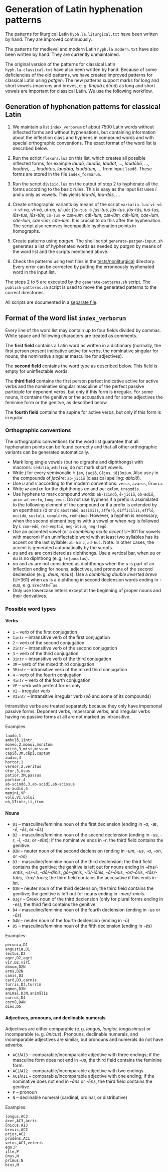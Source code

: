 # Generation of Latin hyphenation patterns

The patterns for liturgical Latin `hyph.la.liturgical.txt` have been written by
hand. They are improved continuously.

The patterns for medieval and modern Latin `hyph.la.modern.txt` have also been
written by hand. They are currently unmaintained.

The original version of the patterns for classical Latin
`hyph.la.classical.txt` have also been written by hand. Because of some
deficiencies of the old patterns, we have created improved patterns for
classical Latin using *patgen*. The new patterns support marks for long and
short vowels (macrons and breves, e. g. *lĭnguă Lătīnă*) as long and short
vowels are important for classical Latin. We use the following workflow.

## Generation of hyphenation patterns for classical Latin

1. We maintain a list `index_verborum` of about 7500 Latin words without
inflected forms and without hyphenations, but containing information about the
inflection class and hyphens in compound words and with special orthographic
conventions. The exact format of the word list is described below.

2. Run the script `flexura.lua` on this list, which creates all possible
inflected forms, for example *laudō, laudās, laudat, …, laudābō, …, laudāvī, …,
laudātus, laudāta, laudātum, …* from input `laudō`. These forms are stored in
the file `index_formarum`.

3. Run the script `divisio.lua` on the output of step 2 to hyphenate all the
forms according to the basic rules. This is easy as the input list uses *i* and
*u* only as vowels. This yields *lau-dō, lau-dās, …*

4. Create orthographic variants by means of the script `variatio.lua`: `vī-vō`
→ *vi-vo, vī-vō, ui-uo, uī-uō*; `jūs-tus` → *jus-tus, jūs-tus, jūs-tŭs,
ius-tus, iūs-tus, iūs-tŭs*; `cæ-lum` → *cæ-lum, cǣ-lum, cæ-lŭm, cǣ-lŭm,
cae-lum, ca͞e-lum, cae-lŭm, ca͞e-lŭm*. It is crucial to do this after the
hyphenation. The script also removes incompatible hyphenation points in
homographs.

5. Create patterns using *patgen*. The shell script `generate-patgen-input.sh`
generates a list of hyphenated words as needed by *patgen* by means of the word
list and the scripts mentioned above.

6. Check the patterns using test files in the
[tests/nonliturgical](../../tests/nonliturgical) directory. Every error can be
corrected by putting the erroneously hyphenated word in the input list.

The steps 2 to 5 are executed by the `generate-patterns.sh` script. The
`publish-patterns.sh` script is used to move the generated patterns to the
correct directories.

All scripts are documented in a [separate file](scripts.md).

## Format of the word list `index_verborum`

Every line of the word list may contain up to four fields divided by commas.
White space and following characters are treated as comments.

The **first field** contains a Latin word as written in a dictionary (normally,
the first person present indicative active for verbs, the nominative singular
for nouns, the nominative singular masculine for adjectives).

The **second field** contains the word type as described below. This field is
empty for uninflectable words.

The **third field** contains the first person perfect indicative active for
active verbs and the nominative singular masculine of the perfect passive
participle for deponent verbs, but only if this form is irregular. For some
nouns, it contains the genitive or the accusative and for some adjectives the
feminine form or the genitve, as described below.

The **fourth field** contains the supine for active verbs, but only if this
form is irregular.

### Orthographic conventions

The orthographic conventions for the word list guarantee that all hyphenation
points can be found correctly and that all other orthographic variants can be
generated automatically.

- Mark long single vowels (but no digraphs and diphthongs) with macrons:
  `sēditiō`, `ædificō`; do not mark short vowels.
- Write *j* for every semivocalic *i*: `jam`, `jaciō`, `Gājus`, `jējūnium`.
  Also use *j* in the compounds of *jacĕre*: `ab-jiciō` (classical spelling:
  *abiciō*).
- Use *u* and *v* according to the modern conventions: `vērus`, `avārus`,
  `Ūrania`.
- Write *æ* and *œ* for the diphthongs *ae* and *oe*: `cælum`, `tragœdia`.
- Use hyphens to mark compound words: `ab-scindō`, `ē-jiciō`, `ob-œdiō`,
  `anim-ad-vertō`, `long-ævus`. Do not use hyphens if a prefix is assimilated
  to the following element of the compound or if a prefix is extended by an
  epenthesis (*d* or *s*): `abstrahō`, `assimils`, `afferō`, `difficilis`,
  `efflō`, `occidō`, `sustulī`, `complūrēs`, `redhibeō`. However, a hyphen is
  necessary, when the second element begins with a vowel or when *neg* is
  followed by *l*: `com-edō`, `red-emptiō`, `neg-ōtium`, `neg-legō`.
- Use an accented vowel (or a *combining acute accent* U+301 for vowels with
  macron) if an uninflectable word with at least two syllables has its accent
  on the last syllable: `ab-hínc`, `ad-hū́c`. Note: In other cases, the accent
  is generated automatically by the scripts.
- *au* and *eu* are considered as diphthongs. Use a vertical bar, when *au* or
  *eu* is no diphthong (e. g. `le|unculus`).
- *au* and *eu* are not considered as diphthongs when the *u* is part of an
  inflection ending for nouns, adjectives, and pronouns of the second
  declension (e. g. *deus*, *meus*). Use a *combining double inverted breve*
  (U+361) when *eu* is a diphthong in second declension words ending in *-eus*,
  e. g. `Erechthe͡us`.
- Only use lowercase letters except at the beginning of proper nouns and their
  derivatives.

### Possible word types

#### Verbs

- `1` – verb of the first conjugation
- `1intr` – intransitive verb of the first conjugation
- `2` – verb of the second conjugation
- `2intr` – intransitive verb of the second conjugation
- `3` – verb of the third conjugation
- `3intr` – intransitive verb of the third conjugation
- `3M` – verb of the mixed third conjugation
- `3Mintr` – intransitive verb of the mixed third conjugation
- `4` – verb of the fourth conjugation
- `4intr` – verb of the fourth conjugation
- `VP` – verb with perfect forms only
- `VI` – irregular verb
- `VIintr` – intransitive irregular verb (*eō* and some of its compounds)

Intransitive verbs are treated separately because they only have impersonal
passive forms. Deponent verbs, impersonal verbs, and irregular verbs having no
passive forms at all are not marked as intransitive.

Examples:

	laudō,1
	ambulō,1intr
	moneō,2,monuī,monitum
	mittō,3,mīsī,missum
	capiō,3M,cēpī,captum
	audiō,4
	hortor,1
	vereor,2,veritus
	ūtor,3,ūsus
	patior,3M,passus
	partior,4
	ab-scindō,3,ab-scidī,ab-scissus
	ex-audiō,4
	meminī,VP
	volō,VI,voluī
	eō,VIintr,iī,itum

#### Nouns

- `D1` – masculine/feminine noun of the first declension (ending in *-a*, *-æ*,
  *-ē*, *-ēs*, or *-ās*)
- `D2` – masculine/feminine noun of the second declension (ending in *-us*,
  *-r*, *-ī*, *-os*, or *-e͡us*); if the nominative ends in *-r*, the third
  field contains the genitive.
- `D2N` – neuter noun of the second declension (ending in *-um*, *-us*, *-a*,
  *-on*, or *-os*)
- `D3` – masculine/feminine noun of the third declension; the third field
  contains the genitive; the genitive is left out for nouns ending in
  *-ēns/-entis*, *-is/-is*, *-dō/-dinis*, *gō/-ginis*, *-iō/-iōnis*,
  *-ō/-ōnis*, *-or/-ōris*, *-tās/-tātis*, *-trīx/-trīcis*; the third field
  contains the accusative if this ends in *-im*.
- `D3N` – neuter noun of the third declension; the third field contains the
  genitive; the genitive is left out for nouns ending in *-men/-minis*.
- `D3gr` – Greek noun of the third declension (only for plural forms ending in
  *-es*); the third field contains the genitive
- `D4` – masculine/feminine noun of the fourth declension (ending in *-us* or
  *-ūs*)
- `D4N` – neuter noun of the fourth declension (ending in *-ū*)
- `D5` – masculine/feminine noun of the fifth declension (ending in *-ēs*)

Examples:

	pēcunia,D1
	angustiæ,D1
	lectus,D2
	ager,D2,agrī
	vir,D2,virī
	dōnum,D2N
	arma,D2N
	canis,D3
	carō,D3,carnis
	turris,D3,turrim
	agmen,D3N
	animal,D3N,animālis
	currus,D4
	cornū,D4N
	diēs,D5

#### Adjectives, pronouns, and declinable numerals

Adjectives are either comparable (e. g. *longus, longior, longissimus*) or
incomparable (e. g. *ūnicus*). Pronouns, declinable numerals, and incomparable
adjectives are similar, but pronouns and numerals do not have adverbs.

- `AC3`/`AI3` – comparable/incomparable adjective with three endings; if the
  masculine form does not end in *-us*, the third field contains the feminine
  form.
- `AC2`/`AI2` – comparable/incomparable adjective with two endings
- `AC1`/`AI1` – comparable/incomparable adjective with one ending; if the
  nominative does not end in *-āns* or *-ēns*, the third field contains the
  genitive.
- `P` – pronoun
- `N` – declinable numeral (cardinal, ordinal, or distributive)

Examples:

	longus,AC3
	ācer,AC3,ācris
	ūnicus,AI3
	brevis,AC2
	prior,AC2
	prūdēns,AC1
	vetus,AC1,veteris
	ego,P
	ille,P
	ūnus,N
	prīmus,N
	bīnī,N
